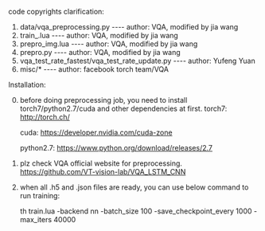 code copyrights clarification:

1.	data/vqa_preprocessing.py 			---- author: VQA, modified by jia wang
2.	train_.lua 		 			---- author: VQA, modified by jia wang
3.	prepro_img.lua 					---- author: VQA, modified by jia wang
4.	prepro.py					---- author: VQA, modified by jia wang
5.	vqa_test_rate_fastest/vqa_test_rate_update.py	---- author: Yufeng Yuan
6.	misc/*						---- author: facebook torch team/VQA



Installation:

0. before doing preprocessing job, you need to install torch7/python2.7/cuda and other dependencies at first.
	torch7: 	http://torch.ch/

	cuda:		https://developer.nvidia.com/cuda-zone
	
	python2.7:	https://www.python.org/download/releases/2.7

1. plz check VQA official website for preprocessing.
	https://github.com/VT-vision-lab/VQA_LSTM_CNN
	
2. when all .h5 and .json files are ready, you can use below command to run training:

	th train.lua -backend nn -batch_size 100 -save_checkpoint_every 1000  -max_iters 40000

